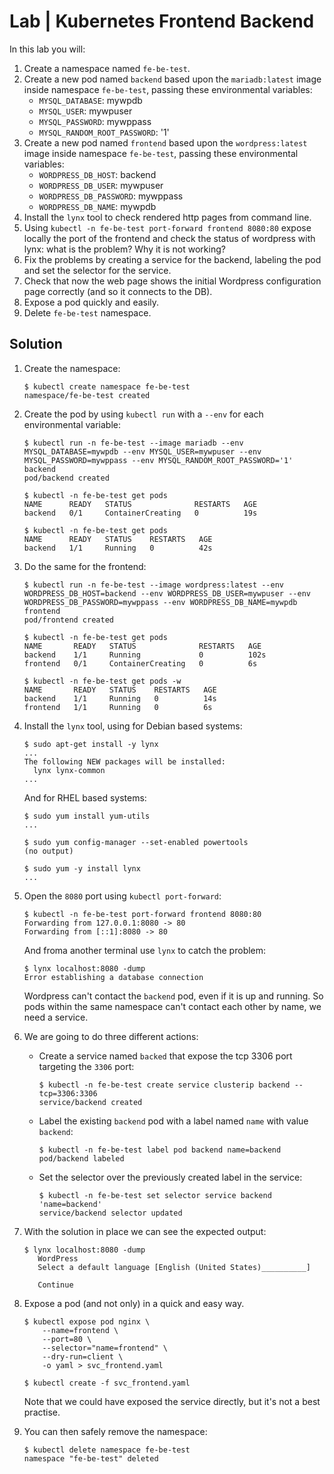 # Lab | Kubernetes Frontend Backend

In this lab you will:

1. Create a namespace named `fe-be-test`.
2. Create a new pod named `backend` based upon the `mariadb:latest` image inside
   namespace `fe-be-test`, passing these environmental variables:
   - `MYSQL_DATABASE`: mywpdb
   - `MYSQL_USER`: mywpuser
   - `MYSQL_PASSWORD`: mywppass
   - `MYSQL_RANDOM_ROOT_PASSWORD`: '1'
3. Create a new pod named `frontend` based upon the `wordpress:latest` image
   inside namespace `fe-be-test`, passing these environmental variables:
   - `WORDPRESS_DB_HOST`: backend
   - `WORDPRESS_DB_USER`: mywpuser
   - `WORDPRESS_DB_PASSWORD`: mywppass
   - `WORDPRESS_DB_NAME`: mywpdb
4. Install the `lynx` tool to check rendered http pages from command line.
5. Using `kubectl -n fe-be-test port-forward frontend 8080:80` expose locally
   the port of the frontend and check the status of wordpress with lynx: what is
   the problem? Why it is not working?
6. Fix the problems by creating a service for the backend, labeling the pod and
   set the selector for the service.
7. Check that now the web page shows the initial Wordpress configuration page
   correctly (and so it connects to the DB).
8. Expose a pod quickly and easily.
9. Delete `fe-be-test` namespace.

## Solution

1. Create the namespace:

   ```console
   $ kubectl create namespace fe-be-test
   namespace/fe-be-test created
   ```

2. Create the pod by using `kubectl run` with a `--env` for each environmental
   variable:

   ```console
   $ kubectl run -n fe-be-test --image mariadb --env MYSQL_DATABASE=mywpdb --env MYSQL_USER=mywpuser --env MYSQL_PASSWORD=mywppass --env MYSQL_RANDOM_ROOT_PASSWORD='1' backend
   pod/backend created

   $ kubectl -n fe-be-test get pods
   NAME      READY   STATUS              RESTARTS   AGE
   backend   0/1     ContainerCreating   0          19s

   $ kubectl -n fe-be-test get pods
   NAME      READY   STATUS    RESTARTS   AGE
   backend   1/1     Running   0          42s
   ```

3. Do the same for the frontend:

   ```console
   $ kubectl run -n fe-be-test --image wordpress:latest --env WORDPRESS_DB_HOST=backend --env WORDPRESS_DB_USER=mywpuser --env WORDPRESS_DB_PASSWORD=mywppass --env WORDPRESS_DB_NAME=mywpdb frontend
   pod/frontend created

   $ kubectl -n fe-be-test get pods
   NAME       READY   STATUS              RESTARTS   AGE
   backend    1/1     Running             0          102s
   frontend   0/1     ContainerCreating   0          6s

   $ kubectl -n fe-be-test get pods -w
   NAME       READY   STATUS    RESTARTS   AGE
   backend    1/1     Running   0          14s
   frontend   1/1     Running   0          6s
   ```

4. Install the `lynx` tool, using for Debian based systems:

   ```console
   $ sudo apt-get install -y lynx
   ...
   The following NEW packages will be installed:
     lynx lynx-common
   ...
   ```

   And for RHEL based systems:

   ```console
   $ sudo yum install yum-utils
   ...

   $ sudo yum config-manager --set-enabled powertools
   (no output)

   $ sudo yum -y install lynx
   ...
   ```

5. Open the `8080` port using `kubectl port-forward`:

   ```console
   $ kubectl -n fe-be-test port-forward frontend 8080:80
   Forwarding from 127.0.0.1:8080 -> 80
   Forwarding from [::1]:8080 -> 80
   ```

   And froma another terminal use `lynx` to catch the problem:

   ```console
   $ lynx localhost:8080 -dump
   Error establishing a database connection
   ```

   Wordpress can't contact the `backend` pod, even if it is up and running.
   So pods within the same namespace can't contact each other by name, we need
   a service.

6. We are going to do three different actions:
   - Create a service named `backed` that expose the tcp 3306 port targeting the
     `3306` port:

     ```console
     $ kubectl -n fe-be-test create service clusterip backend --tcp=3306:3306
     service/backend created
     ```

   - Label the existing `backend` pod with a label named `name` with value
     `backend`:

     ```console
     $ kubectl -n fe-be-test label pod backend name=backend
     pod/backend labeled
     ```

   - Set the selector over the previously created label in the service:

     ```console
     $ kubectl -n fe-be-test set selector service backend 'name=backend'
     service/backend selector updated
     ```

7. With the solution in place we can see the expected output:

   ```console
   $ lynx localhost:8080 -dump
      WordPress
      Select a default language [English (United States)__________]

      Continue
   ```

8. Expose a pod (and not only) in a quick and easy way.

   ```console
   $ kubectl expose pod nginx \
       --name=frontend \
       --port=80 \
       --selector="name=frontend" \
       --dry-run=client \
       -o yaml > svc_frontend.yaml

   $ kubectl create -f svc_frontend.yaml
   ```

   Note that we could have exposed the service directly, but it's not a best practise.

9. You can then safely remove the namespace:

   ```console
   $ kubectl delete namespace fe-be-test
   namespace "fe-be-test" deleted
   ```
